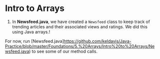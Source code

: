# Intro to Arrays

1. In **Newsfeed.java**, we have created a ```Newsfeed``` class to keep track of trending articles and their associated views and ratings. We did this using Java arrays.!

For now, run [Newsfeed.java]https://github.com/keldavis/Java-Practice/blob/master/Foundations/5.%20Arrays/Intro%20to%20Arrays/Newsfeed.java) to see some of our method calls.